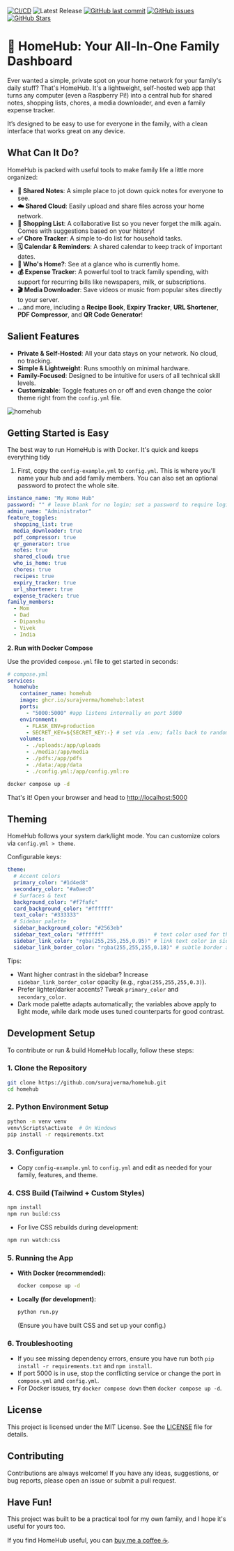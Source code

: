 [![CI/CD](https://github.com/surajverma/homehub/actions/workflows/docker-publish.yml/badge.svg)](https://github.com/surajverma/homehub/actions/workflows/docker-publish.yml)
![Latest Release](https://img.shields.io/github/v/release/surajverma/homehub?include_prereleases)
[![GitHub last commit](https://img.shields.io/github/last-commit/surajverma/homehub)](https://github.com/surajverma/homehub/commits/main)
[![GitHub issues](https://img.shields.io/github/issues/surajverma/homehub)](https://github.com/surajverma/homehub/issues)
[![GitHub Stars](https://img.shields.io/github/stars/surajverma/homehub?style=social)](https://github.com/surajverma/homehub/stargazers)


# 🏡 HomeHub: Your All-In-One Family Dashboard

Ever wanted a simple, private spot on your home network for your family's daily stuff? That's HomeHub. It's a lightweight, self-hosted web app that turns any computer (even a Raspberry Pi!) into a central hub for shared notes, shopping lists, chores, a media downloader, and even a family expense tracker.

It’s designed to be easy to use for everyone in the family, with a clean interface that works great on any device.

## What Can It Do?

HomeHub is packed with useful tools to make family life a little more organized:

* **📝 Shared Notes**: A simple place to jot down quick notes for everyone to see.
* **☁️ Shared Cloud**: Easily upload and share files across your home network.
* **🛒 Shopping List**: A collaborative list so you never forget the milk again. Comes with suggestions based on your history!
* **✅ Chore Tracker**: A simple to-do list for household tasks.
* **🗓️ Calendar & Reminders**: A shared calendar to keep track of important dates.
* **👋 Who's Home?**: See at a glance who is currently home.
* **💰 Expense Tracker**: A powerful tool to track family spending, with support for recurring bills like newspapers, milk, or subscriptions.
* **🎬 Media Downloader**: Save videos or music from popular sites directly to your server.
* ...and more, including a **Recipe Book**, **Expiry Tracker**, **URL Shortener**, **PDF Compressor**, and **QR Code Generator**!

## Salient Features
* **Private & Self-Hosted**: All your data stays on your network. No cloud, no tracking.
* **Simple & Lightweight**: Runs smoothly on minimal hardware.
* **Family-Focused**: Designed to be intuitive for users of all technical skill levels.
* **Customizable**: Toggle features on or off and even change the color theme right from the `config.yml` file.

![homehub](https://github.com/user-attachments/assets/0a170e1c-d21d-4902-ba3d-c0c58bbccbee)


## Getting Started is Easy

The best way to run HomeHub is with Docker. It's quick and keeps everything tidy

1. First, copy the `config-example.yml` to `config.yml`. This is where you'll name your hub and add family members. You can also set an optional password to protect the whole site.

```yaml
instance_name: "My Home Hub"
password: "" # leave blank for no login; set a password to require login
admin_name: "Administrator"
feature_toggles:
  shopping_list: true
  media_downloader: true
  pdf_compressor: true
  qr_generator: true
  notes: true
  shared_cloud: true
  who_is_home: true
  chores: true
  recipes: true
  expiry_tracker: true
  url_shortener: true
  expense_tracker: true
family_members:
  - Mom
  - Dad
  - Dipanshu
  - Vivek
  - India
```

**2. Run with Docker Compose**

Use the provided `compose.yml` file to get started in seconds:

```yaml
# compose.yml
services:
  homehub:
    container_name: homehub
    image: ghcr.io/surajverma/homehub:latest
    ports:
      - "5000:5000" #app listens internally on port 5000
    environment:
      - FLASK_ENV=production
      - SECRET_KEY=${SECRET_KEY:-} # set via .env; falls back to random if not provided
    volumes:
      - ./uploads:/app/uploads
      - ./media:/app/media
      - ./pdfs:/app/pdfs
      - ./data:/app/data
      - ./config.yml:/app/config.yml:ro
```

```bash
docker compose up -d
```
That's it! Open your browser and head to [http://localhost:5000](http://localhost:5000)

## Theming

HomeHub follows your system dark/light mode. You can customize colors via `config.yml > theme`.

Configurable keys:

```yaml
theme:
  # Accent colors
  primary_color: "#1d4ed8"
  secondary_color: "#a0aec0"
  # Surfaces & text
  background_color: "#f7fafc"
  card_background_color: "#ffffff"
  text_color: "#333333"
  # Sidebar palette
  sidebar_background_color: "#2563eb"
  sidebar_text_color: "#ffffff"                # text color used for the sidebar title and labels
  sidebar_link_color: "rgba(255,255,255,0.95)" # link text color in sidebar items
  sidebar_link_border_color: "rgba(255,255,255,0.18)" # subtle border around sidebar links
```

Tips:
- Want higher contrast in the sidebar? Increase `sidebar_link_border_color` opacity (e.g., `rgba(255,255,255,0.3)`).
- Prefer lighter/darker accents? Tweak `primary_color` and `secondary_color`.
- Dark mode palette adapts automatically; the variables above apply to light mode, while dark mode uses tuned counterparts for good contrast.

## Development Setup

To contribute or run & build HomeHub locally, follow these steps:

### 1. Clone the Repository
```bash
git clone https://github.com/surajverma/homehub.git
cd homehub
```

### 2. Python Environment Setup
```bash
python -m venv venv
venv\Scripts\activate  # On Windows
pip install -r requirements.txt
```

### 3. Configuration
- Copy `config-example.yml` to `config.yml` and edit as needed for your family, features, and theme.

### 4. CSS Build (Tailwind + Custom Styles)
```bash
npm install
npm run build:css
```
- For live CSS rebuilds during development:
```bash
npm run watch:css
```

### 5. Running the App
- **With Docker (recommended):**
  ```bash
  docker compose up -d
  ```
- **Locally (for development):**
  ```bash
  python run.py
  ```
  (Ensure you have built CSS and set up your config.)

### 6. Troubleshooting
- If you see missing dependency errors, ensure you have run both `pip install -r requirements.txt` and `npm install`.
- If port 5000 is in use, stop the conflicting service or change the port in `compose.yml` and `config.yml`.
- For Docker issues, try `docker compose down` then `docker compose up -d`.


## License

This project is licensed under the MIT License. See the [LICENSE](LICENSE) file for details.

## Contributing

Contributions are always welcome! If you have any ideas, suggestions, or bug reports, please open an issue or submit a pull request.


## Have Fun!

This project was built to be a practical tool for my own family, and I hope it's useful for yours too.

If you find HomeHub useful, you can [buy me a coffee ☕](https://ko-fi.com/skv).
